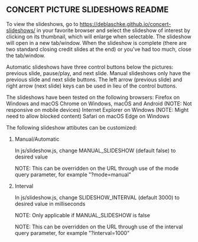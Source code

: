 
CONCERT PICTURE SLIDESHOWS README
---------------------------------

To view the slideshows, go to https://deblaschke.github.io/concert-slideshows/
in your favorite browser and select the slideshow of interest by clicking on its
thumbnail, which will enlarge when selectable.  The slideshow will open in a new
tab/window. When the slideshow is complete (there are two standard closing credit
slides at the end) or you've had too much, close the tab/window.

Automatic slideshows have three control buttons below the pictures: previous
slide, pause/play, and next slide.  Manual slideshows only have the previous
slide and next slide buttons.  The left arrow (previous slide) and right arrow
(next slide) keys can be used in lieu of the control buttons.

The slideshows have been tested on the following browsers:
   Firefox on Windows and macOS
   Chrome on Windows, macOS and Android (NOTE: Not responsive on mobile devices)
   Internet Explorer on Windows (NOTE: Might need to allow blocked content)
   Safari on macOS
   Edge on Windows

The following slideshow attibutes can be customized:

   1) Manual/Automatic

      In js/slideshow.js, change MANUAL_SLIDESHOW (default false) to desired
      value

      NOTE: This can be overridden on the URL through use of the mode query
      parameter, for example "?mode=manual"

   2) Interval

      In js/slideshow.js, change SLIDESHOW_INTERVAL (default 3000) to desired
      value in milliseconds

      NOTE: Only applicable if MANUAL_SLIDESHOW is false

      NOTE: This can be overridden on the URL through use of the interval query
      parameter, for example "?interval=1000"


